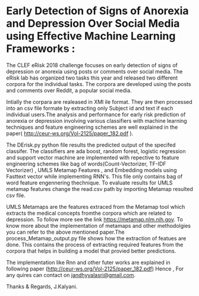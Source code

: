 # Early Detection of Signs of Anorexia and Depression Over Social Media using Effective Machine Learning Frameworks :

The CLEF eRisk 2018 challenge focuses on early detection of signs of depression or anorexia using posts or comments over social
media. The eRisk lab has organized two tasks this year and released two different corpora for the individual tasks. The corpora are developed using the posts and comments over Reddit, a popular social media.

Intially the corpara are realeased in XMl ile format. They are then processed into an csv file formate by extracting only Subject id and text if each individual users.The analysis and performance for early risk prediction of anorexia or depression involving  various classifiers with machine learning techniques and feature engineering schemes are well explained  in the paper( http://ceur-ws.org/Vol-2125/paper_182.pdf ). 

The DErisk.py  python file results the predicted output of the specifed classifer. 
The classifiers are ada boost, random forest, logistic regression and support vector machine are implemented with repective to  feature engineering schemes like bag of words(Count-Vectorizer, TF-IDF Vectorizer) , UMLS Metamap Features , and Embedding models  using Fasttext vector while implementing RNN's. This file only contains bag of word feature engennering thechnique. To evaluate results for UMLS metamap features change the read.csv path by importing Metamap resulted csv file.

UMLS Metamaps are the features extraced from the Metamap tool which extracts the medical concepts fromthe corpora which are related to depression. To follow more see the link https://metamap.nlm.nih.gov. To know more about the implementation of metamaps and other methodolgies you can refer to the above mentioned paper.The process_Metamap_output.py file shows how the extraction of featues are done.
This contains the process of extracting  required features from the corpora that helps in building a model that provied better predictions.


The implementation like Rnn and other futer works are explained in following paper (http://ceur-ws.org/Vol-2125/paper_182.pdf) 
Hence , For any quires can contact on jandhyyalasri@gmail.com.

Thanks & Regards,
J.Kalyani.

